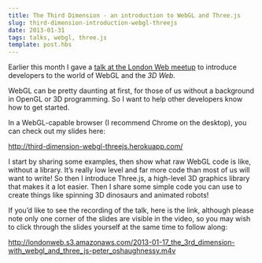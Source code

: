 ```yaml
---
title: The Third Dimension - an introduction to WebGL and Three.js
slug: third-dimension-introduction-webgl-threejs
date: 2013-01-31
tags: talks, webgl, three.js
template: post.hbs
---
```


Earlier this month I gave a [talk at the London Web
meetup](http://www.meetup.com/londonweb/events/51508282/) to introduce
developers to the world of WebGL and the *3D Web.*

WebGL can be pretty daunting at first, for those of us without a
background in OpenGL or 3D programming. So I want to help other
developers know how to get started.

In a WebGL-capable browser (I recommend Chrome on the desktop), you can
check out my slides here:

<http://third-dimension-webgl-threejs.herokuapp.com/>

I start by sharing some examples, then show what raw WebGL code is like,
without a library. It’s really low level and far more code than most of
us will want to write! So then I introduce Three.js, a high-level 3D
graphics library that makes it a lot easier. Then I share some simple
code you can use to create things like spinning 3D dinosaurs and
animated robots!

If you’d like to see the recording of the talk, here is the link,
although please note only one corner of the slides are visible in the
video, so you may wish to click through the slides yourself at the same
time to follow along:

<http://londonweb.s3.amazonaws.com/2013-01-17_the_3rd_dimension-with_webgl_and_three_js-peter_oshaughnessy.m4v>

